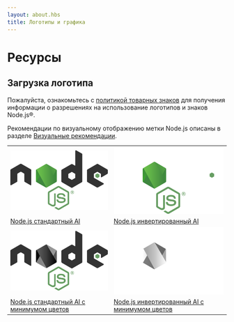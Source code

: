 ```yaml
---
layout: about.hbs
title: Логотипы и графика
---
```


# Ресурсы

## Загрузка логотипа

Пожалуйста, ознакомьтесь с [политикой товарных знаков](/ru/about/trademark/) для получения информации о разрешениях на использование логотипов и знаков Node.js®.

Рекомендации по визуальному отображению метки Node.js описаны в разделе [Визуальные рекомендации](/static/documents/foundation-visual-guidelines.pdf).

<table class="logos">
  <tr>
    <td class="bg-white"><a href="/static/images/logos/nodejs-new-pantone-black.ai"><img src="/static/images/logos/nodejs-new-pantone-black.svg" alt="Node.js на светлом фоне"></a></td>
    <td class="bg-node-gray"><a href="/static/images/logos/nodejs-new-pantone-white.ai"><img src="/static/images/logos/nodejs-new-pantone-white.svg" alt="Node.js на тёмном фоне"></a></td>
  </tr>
  <tr>
    <td><a href="/static/images/logos/nodejs-new-pantone-black.ai">Node.js стандартный AI</a></td>
    <td><a href="/static/images/logos/nodejs-new-pantone-white.ai">Node.js инвертированный AI</a></td>
  </tr>
  <tr>
    <td class="bg-white"><a href="/static/images/logos/nodejs-new-black.ai"><img src="/static/images/logos/nodejs-new-black.svg" alt="Node.js на светлом фоне"></a></td>
    <td class="bg-node-gray"><a href="/static/images/logos/nodejs-new-white.ai"><img src="/static/images/logos/nodejs-new-white.svg" alt="Node.js на тёмном фоне"></a></td>
  </tr>
  <tr>
    <td><a href="/static/images/logos/nodejs-new-black.ai">Node.js стандартный AI с минимумом цветов</a></td>
    <td><a href="/static/images/logos/nodejs-new-white.ai">Node.js инвертированный AI с минимумом цветов</a></td>
  </tr>
</table>
